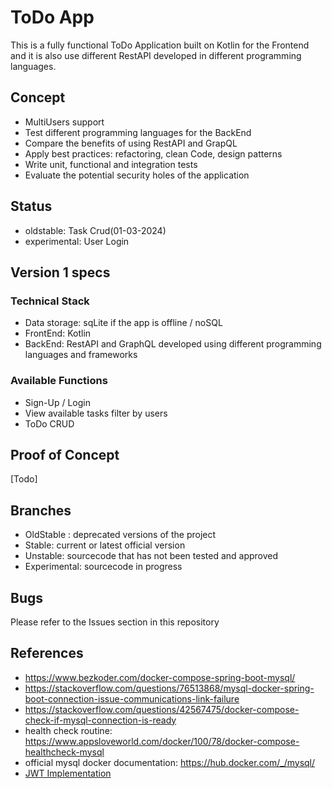 # ToDo App #

This is a fully functional ToDo Application built on Kotlin for the Frontend and it is also use different RestAPI developed in different programming languages. 

## Concept ##
- MultiUsers support
- Test different programming languages for the BackEnd
- Compare the benefits of using RestAPI and GrapQL
- Apply best practices: refactoring, clean Code, design patterns
- Write unit, functional and integration tests
- Evaluate the potential security holes of the application

## Status ##
- oldstable: Task Crud(01-03-2024)
- experimental: User Login 

## Version 1 specs ##

### Technical Stack ###
* Data storage: sqLite if the app is offline / noSQL
* FrontEnd: Kotlin
* BackEnd: RestAPI and GraphQL developed using different programming languages and frameworks

### Available Functions ###
* Sign-Up / Login
* View available tasks filter by users
* ToDo CRUD

## Proof of Concept ##
[Todo]

## Branches ##
* OldStable : deprecated versions of the project
* Stable: current or latest official version
* Unstable: sourcecode that has not been tested and approved
* Experimental: sourcecode in progress

## Bugs ##
Please refer to the Issues section in this repository

## References ##
- https://www.bezkoder.com/docker-compose-spring-boot-mysql/
- https://stackoverflow.com/questions/76513868/mysql-docker-spring-boot-connection-issue-communications-link-failure
- https://stackoverflow.com/questions/42567475/docker-compose-check-if-mysql-connection-is-ready
- health check routine: https://www.appsloveworld.com/docker/100/78/docker-compose-healthcheck-mysql
- official mysql docker documentation: https://hub.docker.com/_/mysql/
- [JWT Implementation](https://www.javaguides.net/2023/05/spring-boot-spring-security-jwt-mysql.html)
